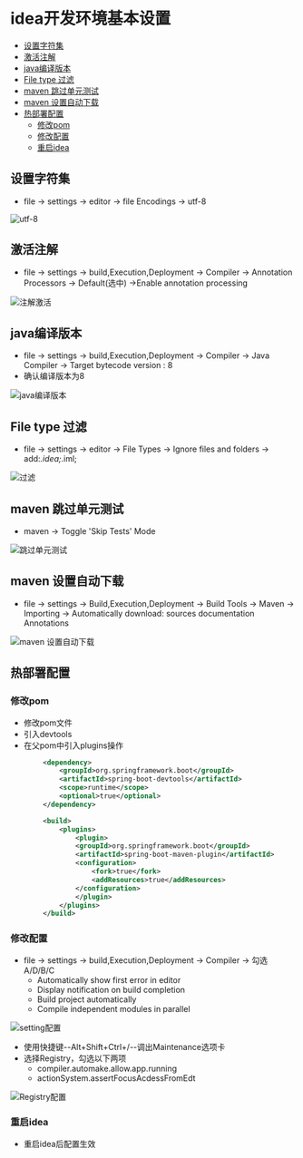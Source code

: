 # idea开发环境基本设置

<!-- TOC depthFrom:2 depthTo:3 -->

- [设置字符集](#设置字符集)
- [激活注解](#激活注解)
- [java编译版本](#java编译版本)
- [File type 过滤](#file-type-过滤)
- [maven 跳过单元测试](#maven-跳过单元测试)
- [maven 设置自动下载](#maven-设置自动下载)
- [热部署配置](#热部署配置)
    - [修改pom](#修改pom)
    - [修改配置](#修改配置)
    - [重启idea](#重启idea)

<!-- /TOC -->

## 设置字符集

- file -> settings -> editor -> file Encodings -> utf-8

![utf-8](../pic/ideaSetting/Utf8.png)

## 激活注解

- file -> settings -> build,Execution,Deployment -> Compiler -> Annotation Processors -> Default(选中) ->Enable annotation processing

![注解激活](../pic/ideaSetting/anntoation.png)

## java编译版本

- file -> settings -> build,Execution,Deployment -> Compiler -> Java Compiler -> Target bytecode version : 8
- 确认编译版本为8

![java编译版本](../pic/ideaSetting/JavaCompiler.png)

## File type 过滤

- file -> settings -> editor -> File Types -> Ignore files and folders -> add:*.idea;*.iml;

![过滤](../pic/ideaSetting/IgnoreFiles.png)

## maven 跳过单元测试

- maven -> Toggle 'Skip Tests' Mode

![跳过单元测试](../pic/ideaSetting/ToggleSkipTestsMode.png)

## maven 设置自动下载

- file -> settings -> Build,Execution,Deployment -> Build Tools -> Maven -> Importing -> Automatically download: sources documentation Annotations

![maven 设置自动下载](../pic/ideaSetting/MavenAutoDownload.png)

## 热部署配置

### 修改pom

- 修改pom文件
- 引入devtools
- 在父pom中引入plugins操作

```xml
        <dependency>
            <groupId>org.springframework.boot</groupId>
            <artifactId>spring-boot-devtools</artifactId>
            <scope>runtime</scope>
            <optional>true</optional>
        </dependency>

        <build>
            <plugins>
                <plugin>
                <groupId>org.springframework.boot</groupId>
                <artifactId>spring-boot-maven-plugin</artifactId>
                <configuration>
                    <fork>true</fork>
                    <addResources>true</addResources>
                </configuration>
                </plugin>
            </plugins>
        </build>
```

### 修改配置

- file -> settings -> build,Execution,Deployment -> Compiler -> 勾选 A/D/B/C
  - Automatically show first error in editor
  - Display notification on build completion
  - Build project automatically
  - Compile independent modules in parallel

![setting配置](../pic/ideaSetting/devtoolsSetting1.png)

- 使用快捷键--Alt+Shift+Ctrl+/--调出Maintenance选项卡
- 选择Registry，勾选以下两项
  - compiler.automake.allow.app.running
  - actionSystem.assertFocusAcdessFromEdt

![Registry配置](../pic/ideaSetting/devtoolsSetting2.png)


### 重启idea

- 重启idea后配置生效